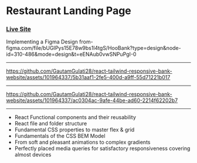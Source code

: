 # Restaurant Landing Page
### [Live Site](https://react-tailwind-responsive-bank-website.vercel.app/)
Implementing a Figma Design from-figma.com/file/bUGIPys15E78w9bs1l4tgS/HooBank?type=design&node-id=310-486&mode=design&t=eENAub0vwSNPuPgI-0

---


https://github.com/GautamGulati28/react-tailwind-responsive-bank-website/assets/101964337/5b31aaf1-2fe5-400d-a9ff-55d71221b017



---



https://github.com/GautamGulati28/react-tailwind-responsive-bank-website/assets/101964337/ac0304ac-9afe-44be-ad60-2214f62202b7


---


- React Functional components and their reusability
- React file and folder structure
- Fundamental CSS properties to master flex & grid
- Fundamentals of the CSS BEM Model
- From soft and pleasant animations to complex gradients
- Perfectly placed media queries for satisfactory responsiveness covering almost devices